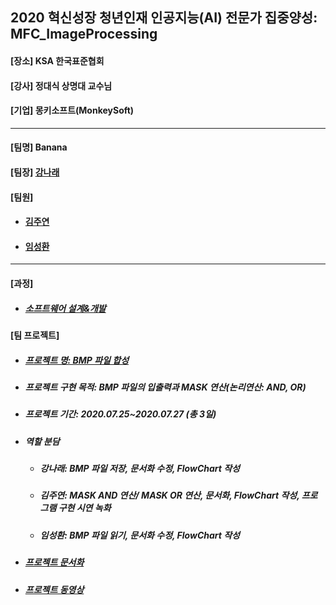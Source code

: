 ## 2020 혁신성장 청년인재 인공지능(AI) 전문가 집중양성: MFC_ImageProcessing
<h4>[장소] KSA 한국표준협회</h4>
<h4>[강사] 정대식 상명대 교수님</h4>
<h4>[기업] 몽키소프트(MonkeySoft)</h4>
<hr>
<h4>[팀명] Banana </h4>
<h4>[팀장] <a href = "https://github.com/kang-hana" > 강나래</a></h4>
  <h4>[팀원]</h4>
  <ul>
  <li>
    <h4><a href="https://github.com/jysaa5">김주연</a></h4>
  </li>
  <li>
    <h4><a href="https://github.com/SeongHwan-Lim">임성환</a></h4>
  </li>
  </ul>
  <hr>
<h4>[과정]</h4>
<ul>
  <li>
    <h5><a href="https://github.com/ksa-banana/Java_Programming/blob/master/Software_Design_And_Development_Process.md">소프트웨어 설계&개발</a></h5>
  </li>
  </ul>
<h4>[팀 프로젝트]</h4>

<ul>
  <li>
    <h5><a href="https://github.com/ksa-banana/MFC_ImageProcessing/tree/master/Version_1.0">프로젝트 명: BMP 파일 합성</a></h5>
  </li>
  <li>
    <h5>프로젝트 구현 목적: BMP 파일의 입출력과 MASK 연산(논리연산: AND, OR)</h5>
  </li>
   <li>
    <h5>프로젝트 기간: 2020.07.25~2020.07.27 (총 3일)</h5>
   </li>
   <li>
    <h5>역할 분담</h5>
   </li>
     <ul>
        <li>
          <h5>강나래: BMP 파일 저장, 문서화 수정, FlowChart 작성 </h5> 
        </li>
         <li>
          <h5>김주연: MASK AND 연산/ MASK OR 연산, 문서화, FlowChart 작성, 프로그램 구현 시연 녹화</h5> 
        </li>
         <li>
          <h5>임성환: BMP 파일 읽기, 문서화 수정, FlowChart 작성</h5> 
        </li>
      </ul>
    <li>
      <h5><a href="https://github.com/ksa-banana/MFC_ImageProcessing/blob/master/Document/TeamProject_DOC.md">프로젝트 문서화</a></h5>
    </li>
    <li>
      <h5><a href="https://youtu.be/vDR5q94ZbR8">프로젝트 동영상</a></h5>
    </li>
   </ul>
</li>
</ul>
